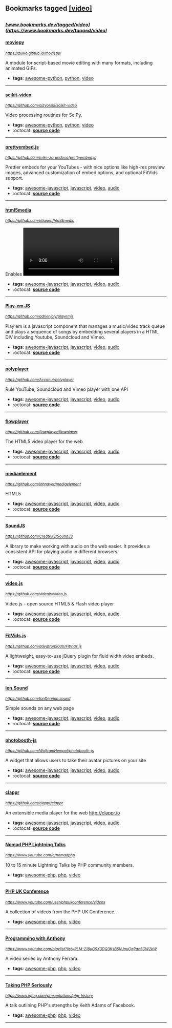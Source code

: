 ## Bookmarks tagged [[video]](https://www.bookmarks.dev?q=[video])

_<sup><sup>[www.bookmarks.dev/tagged/video](https://www.bookmarks.dev/tagged/video)</sup></sup>_
---
#### [moviepy](https://zulko.github.io/moviepy/)
_<sup>https://zulko.github.io/moviepy/</sup>_

A module for script-based movie editing with many formats, including animated GIFs.
* **tags**: [awesome-python](../tagged/awesome-python.md), [python](../tagged/python.md), [video](../tagged/video.md)
---
#### [scikit-video](https://github.com/aizvorski/scikit-video)
_<sup>https://github.com/aizvorski/scikit-video</sup>_

Video processing routines for SciPy.
* **tags**: [awesome-python](../tagged/awesome-python.md), [python](../tagged/python.md), [video](../tagged/video.md)
* :octocat: **[source code](https://github.com/aizvorski/scikit-video)**
---
#### [prettyembed.js](https://github.com/mike-zarandona/prettyembed.js)
_<sup>https://github.com/mike-zarandona/prettyembed.js</sup>_

Prettier embeds for your YouTubes - with nice options like high-res preview images, advanced customization of embed options, and optional FitVids support.
* **tags**: [awesome-javascript](../tagged/awesome-javascript.md), [javascript](../tagged/javascript.md), [video](../tagged/video.md), [audio](../tagged/audio.md)
* :octocat: **[source code](https://github.com/mike-zarandona/prettyembed.js)**
---
#### [html5media](https://github.com/etianen/html5media)
_<sup>https://github.com/etianen/html5media</sup>_

Enables <video> and <audio> tags in all major browsers. <https://html5media.info/>
* **tags**: [awesome-javascript](../tagged/awesome-javascript.md), [javascript](../tagged/javascript.md), [video](../tagged/video.md), [audio](../tagged/audio.md)
* :octocat: **[source code](https://github.com/etianen/html5media)**
---
#### [Play-em JS](https://github.com/adrienjoly/playemjs)
_<sup>https://github.com/adrienjoly/playemjs</sup>_

Play'em is a javascript component that manages a music/video track queue and plays a sequence of songs by embedding several players in a HTML DIV including Youtube, Soundcloud and Vimeo.
* **tags**: [awesome-javascript](../tagged/awesome-javascript.md), [javascript](../tagged/javascript.md), [video](../tagged/video.md), [audio](../tagged/audio.md)
* :octocat: **[source code](https://github.com/adrienjoly/playemjs)**
---
#### [polyplayer](https://github.com/Acconut/polyplayer)
_<sup>https://github.com/Acconut/polyplayer</sup>_

Rule YouTube, Soundcloud and Vimeo player with one API
* **tags**: [awesome-javascript](../tagged/awesome-javascript.md), [javascript](../tagged/javascript.md), [video](../tagged/video.md), [audio](../tagged/audio.md)
* :octocat: **[source code](https://github.com/Acconut/polyplayer)**
---
#### [flowplayer](https://github.com/flowplayer/flowplayer)
_<sup>https://github.com/flowplayer/flowplayer</sup>_

The HTML5 video player for the web
* **tags**: [awesome-javascript](../tagged/awesome-javascript.md), [javascript](../tagged/javascript.md), [video](../tagged/video.md), [audio](../tagged/audio.md)
* :octocat: **[source code](https://github.com/flowplayer/flowplayer)**
---
#### [mediaelement](https://github.com/johndyer/mediaelement)
_<sup>https://github.com/johndyer/mediaelement</sup>_

HTML5 <audio> or <video> player with Flash and Silverlight shims that mimics the HTML5 MediaElement API, enabling a consistent UI in all browsers. <http://mediaelementjs.com/>
* **tags**: [awesome-javascript](../tagged/awesome-javascript.md), [javascript](../tagged/javascript.md), [video](../tagged/video.md), [audio](../tagged/audio.md)
* :octocat: **[source code](https://github.com/johndyer/mediaelement)**
---
#### [SoundJS](https://github.com/CreateJS/SoundJS)
_<sup>https://github.com/CreateJS/SoundJS</sup>_

A library to make working with audio on the web easier. It provides a consistent API for playing audio in different browsers.
* **tags**: [awesome-javascript](../tagged/awesome-javascript.md), [javascript](../tagged/javascript.md), [video](../tagged/video.md), [audio](../tagged/audio.md)
* :octocat: **[source code](https://github.com/CreateJS/SoundJS)**
---
#### [video.js](https://github.com/videojs/video.js)
_<sup>https://github.com/videojs/video.js</sup>_

Video.js - open source HTML5 & Flash video player
* **tags**: [awesome-javascript](../tagged/awesome-javascript.md), [javascript](../tagged/javascript.md), [video](../tagged/video.md), [audio](../tagged/audio.md)
* :octocat: **[source code](https://github.com/videojs/video.js)**
---
#### [FitVids.js](https://github.com/davatron5000/FitVids.js)
_<sup>https://github.com/davatron5000/FitVids.js</sup>_

A lightweight, easy-to-use jQuery plugin for fluid width video embeds.
* **tags**: [awesome-javascript](../tagged/awesome-javascript.md), [javascript](../tagged/javascript.md), [video](../tagged/video.md), [audio](../tagged/audio.md)
* :octocat: **[source code](https://github.com/davatron5000/FitVids.js)**
---
#### [Ion.Sound](https://github.com/IonDen/ion.sound)
_<sup>https://github.com/IonDen/ion.sound</sup>_

Simple sounds on any web page
* **tags**: [awesome-javascript](../tagged/awesome-javascript.md), [javascript](../tagged/javascript.md), [video](../tagged/video.md), [audio](../tagged/audio.md)
* :octocat: **[source code](https://github.com/IonDen/ion.sound)**
---
#### [photobooth-js](https://github.com/WolframHempel/photobooth-js)
_<sup>https://github.com/WolframHempel/photobooth-js</sup>_

A widget that allows users to take their avatar pictures on your site
* **tags**: [awesome-javascript](../tagged/awesome-javascript.md), [javascript](../tagged/javascript.md), [video](../tagged/video.md), [audio](../tagged/audio.md)
* :octocat: **[source code](https://github.com/WolframHempel/photobooth-js)**
---
#### [clappr](https://github.com/clappr/clappr)
_<sup>https://github.com/clappr/clappr</sup>_

An extensible media player for the web http://clappr.io
* **tags**: [awesome-javascript](../tagged/awesome-javascript.md), [javascript](../tagged/javascript.md), [video](../tagged/video.md), [audio](../tagged/audio.md)
* :octocat: **[source code](https://github.com/clappr/clappr)**
---
#### [Nomad PHP Lightning Talks](https://www.youtube.com/c/nomadphp)
_<sup>https://www.youtube.com/c/nomadphp</sup>_

10 to 15 minute Lightning Talks by PHP community members.
* **tags**: [awesome-php](../tagged/awesome-php.md), [php](../tagged/php.md), [video](../tagged/video.md)
---
#### [PHP UK Conference](https://www.youtube.com/user/phpukconference/videos)
_<sup>https://www.youtube.com/user/phpukconference/videos</sup>_

A collection of videos from the PHP UK Conference.
* **tags**: [awesome-php](../tagged/awesome-php.md), [php](../tagged/php.md), [video](../tagged/video.md)
---
#### [Programming with Anthony](https://www.youtube.com/playlist?list=PLM-218uGSX3DQ3KsB5NJnuOqPqc5CW2kW)
_<sup>https://www.youtube.com/playlist?list=PLM-218uGSX3DQ3KsB5NJnuOqPqc5CW2kW</sup>_

A video series by Anthony Ferrara.
* **tags**: [awesome-php](../tagged/awesome-php.md), [php](../tagged/php.md), [video](../tagged/video.md)
---
#### [Taking PHP Seriously](https://www.infoq.com/presentations/php-history)
_<sup>https://www.infoq.com/presentations/php-history</sup>_

A talk outlining PHP's strengths by Keith Adams of Facebook.
* **tags**: [awesome-php](../tagged/awesome-php.md), [php](../tagged/php.md), [video](../tagged/video.md)
---
